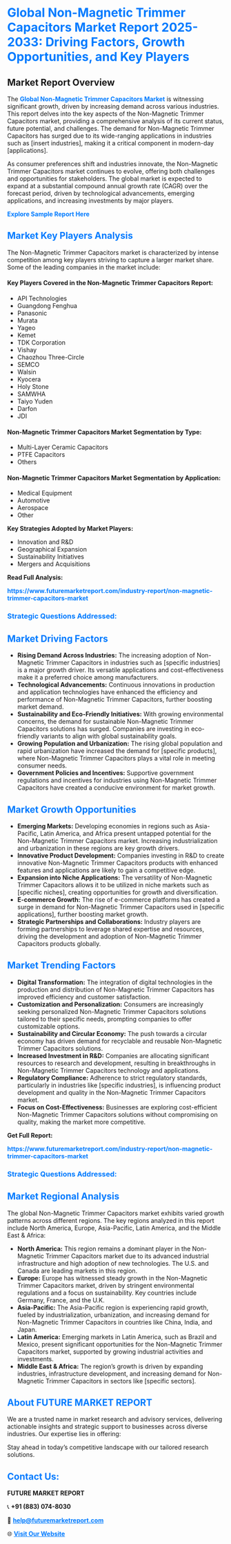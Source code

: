 <h1 style="color: #007BFF;">Global Non-Magnetic Trimmer Capacitors Market Report 2025-2033: Driving Factors, Growth Opportunities, and Key Players</h1>

<section id="overview">
<h2>Market Report Overview</h2>
<p>The <a href="https://www.futuremarketreport.com/industry-report/non-magnetic-trimmer-capacitors-market" style="color: #007BFF; text-decoration: none;"><strong>Global Non-Magnetic Trimmer Capacitors Market</strong></a> is witnessing significant growth, driven by increasing demand across various industries. This report delves into the key aspects of the Non-Magnetic Trimmer Capacitors market, providing a comprehensive analysis of its current status, future potential, and challenges. The demand for Non-Magnetic Trimmer Capacitors has surged due to its wide-ranging applications in industries such as [insert industries], making it a critical component in modern-day [applications].</p>
<p>As consumer preferences shift and industries innovate, the Non-Magnetic Trimmer Capacitors market continues to evolve, offering both challenges and opportunities for stakeholders. The global market is expected to expand at a substantial compound annual growth rate (CAGR) over the forecast period, driven by technological advancements, emerging applications, and increasing investments by major players.</p>
</section>

<section id="overview">
<p><a href="https://www.futuremarketreport.com/request-sample/reportId=81440" style="color: #007BFF; text-decoration: none;"><strong>Explore Sample Report Here</strong></a></p>
</section>

<section id="key-players">
<h2 style="color: #007BFF;">Market Key Players Analysis</h2>
<p>The Non-Magnetic Trimmer Capacitors market is characterized by intense competition among key players striving to capture a larger market share. Some of the leading companies in the market include:</p>
<h4>Key Players Covered in the Non-Magnetic Trimmer Capacitors Report:</h4>
<ul><li>API Technologies</li><li>Guangdong Fenghua</li><li>Panasonic</li><li>Murata</li><li>Yageo</li><li>Kemet</li><li>TDK Corporation</li><li>Vishay</li><li>Chaozhou Three-Circle</li><li>SEMCO</li><li>Walsin</li><li>Kyocera</li><li>Holy Stone</li><li>SAMWHA</li><li>Taiyo Yuden</li><li>Darfon</li><li>JDI</li></ul>
<h4>Non-Magnetic Trimmer Capacitors Market Segmentation by Type:</h4>
<ul><li>Multi-Layer Ceramic Capacitors</li><li>PTFE Capacitors</li><li>Others</li></ul>

<h4>Non-Magnetic Trimmer Capacitors Market Segmentation by Application:</h4>
<ul><li>Medical Equipment</li><li>Automotive</li><li>Aerospace</li><li>Other</li></ul>
<p><strong>Key Strategies Adopted by Market Players:</strong></p>
<ul>
<li>Innovation and R&D</li>
<li>Geographical Expansion</li>
<li>Sustainability Initiatives</li>
<li>Mergers and Acquisitions</li>
</ul>
</section>

<section>
<p><strong>Read Full Analysis: </strong></p><a href="https://www.futuremarketreport.com/industry-report/non-magnetic-trimmer-capacitors-market" style="color: #007BFF; text-decoration: none;"><strong>https://www.futuremarketreport.com/industry-report/non-magnetic-trimmer-capacitors-market</strong></a>
<h3 style="color: #007BFF;">Strategic Questions Addressed:</h3>
</section>

<section id="driving-factors">
<h2 style="color: #007BFF;">Market Driving Factors</h2>
<ul>
<li><strong>Rising Demand Across Industries:</strong> The increasing adoption of Non-Magnetic Trimmer Capacitors in industries such as [specific industries] is a major growth driver. Its versatile applications and cost-effectiveness make it a preferred choice among manufacturers.</li>
<li><strong>Technological Advancements:</strong> Continuous innovations in production and application technologies have enhanced the efficiency and performance of Non-Magnetic Trimmer Capacitors, further boosting market demand.</li>
<li><strong>Sustainability and Eco-Friendly Initiatives:</strong> With growing environmental concerns, the demand for sustainable Non-Magnetic Trimmer Capacitors solutions has surged. Companies are investing in eco-friendly variants to align with global sustainability goals.</li>
<li><strong>Growing Population and Urbanization:</strong> The rising global population and rapid urbanization have increased the demand for [specific products], where Non-Magnetic Trimmer Capacitors plays a vital role in meeting consumer needs.</li>
<li><strong>Government Policies and Incentives:</strong> Supportive government regulations and incentives for industries using Non-Magnetic Trimmer Capacitors have created a conducive environment for market growth.</li>
</ul>
</section>

<section id="growth-opportunities">
<h2 style="color: #007BFF;">Market Growth Opportunities</h2>
<ul>
<li><strong>Emerging Markets:</strong> Developing economies in regions such as Asia-Pacific, Latin America, and Africa present untapped potential for the Non-Magnetic Trimmer Capacitors market. Increasing industrialization and urbanization in these regions are key growth drivers.</li>
<li><strong>Innovative Product Development:</strong> Companies investing in R&D to create innovative Non-Magnetic Trimmer Capacitors products with enhanced features and applications are likely to gain a competitive edge.</li>
<li><strong>Expansion into Niche Applications:</strong> The versatility of Non-Magnetic Trimmer Capacitors allows it to be utilized in niche markets such as [specific niches], creating opportunities for growth and diversification.</li>
<li><strong>E-commerce Growth:</strong> The rise of e-commerce platforms has created a surge in demand for Non-Magnetic Trimmer Capacitors used in [specific applications], further boosting market growth.</li>
<li><strong>Strategic Partnerships and Collaborations:</strong> Industry players are forming partnerships to leverage shared expertise and resources, driving the development and adoption of Non-Magnetic Trimmer Capacitors products globally.</li>
</ul>
</section>

<section id="trending-factors">
<h2 style="color: #007BFF;">Market Trending Factors</h2>
<ul>
<li><strong>Digital Transformation:</strong> The integration of digital technologies in the production and distribution of Non-Magnetic Trimmer Capacitors has improved efficiency and customer satisfaction.</li>
<li><strong>Customization and Personalization:</strong> Consumers are increasingly seeking personalized Non-Magnetic Trimmer Capacitors solutions tailored to their specific needs, prompting companies to offer customizable options.</li>
<li><strong>Sustainability and Circular Economy:</strong> The push towards a circular economy has driven demand for recyclable and reusable Non-Magnetic Trimmer Capacitors solutions.</li>
<li><strong>Increased Investment in R&D:</strong> Companies are allocating significant resources to research and development, resulting in breakthroughs in Non-Magnetic Trimmer Capacitors technology and applications.</li>
<li><strong>Regulatory Compliance:</strong> Adherence to strict regulatory standards, particularly in industries like [specific industries], is influencing product development and quality in the Non-Magnetic Trimmer Capacitors market.</li>
<li><strong>Focus on Cost-Effectiveness:</strong> Businesses are exploring cost-efficient Non-Magnetic Trimmer Capacitors solutions without compromising on quality, making the market more competitive.</li>
</ul>
</section>

<section>
<p><strong>Get Full Report: </strong></p><a href="https://www.futuremarketreport.com/industry-report/non-magnetic-trimmer-capacitors-market" style="color: #007BFF; text-decoration: none;"><strong>https://www.futuremarketreport.com/industry-report/non-magnetic-trimmer-capacitors-market</strong></a>
<h3 style="color: #007BFF;">Strategic Questions Addressed:</h3>
</section>


<section id="regional-analysis">
<h2 style="color: #007BFF;">Market Regional Analysis</h2>
<p>The global Non-Magnetic Trimmer Capacitors market exhibits varied growth patterns across different regions. The key regions analyzed in this report include North America, Europe, Asia-Pacific, Latin America, and the Middle East & Africa:</p>
<ul>
<li><strong>North America:</strong> This region remains a dominant player in the Non-Magnetic Trimmer Capacitors market due to its advanced industrial infrastructure and high adoption of new technologies. The U.S. and Canada are leading markets in this region.</li>
<li><strong>Europe:</strong> Europe has witnessed steady growth in the Non-Magnetic Trimmer Capacitors market, driven by stringent environmental regulations and a focus on sustainability. Key countries include Germany, France, and the U.K.</li>
<li><strong>Asia-Pacific:</strong> The Asia-Pacific region is experiencing rapid growth, fueled by industrialization, urbanization, and increasing demand for Non-Magnetic Trimmer Capacitors in countries like China, India, and Japan.</li>
<li><strong>Latin America:</strong> Emerging markets in Latin America, such as Brazil and Mexico, present significant opportunities for the Non-Magnetic Trimmer Capacitors market, supported by growing industrial activities and investments.</li>
<li><strong>Middle East & Africa:</strong> The region’s growth is driven by expanding industries, infrastructure development, and increasing demand for Non-Magnetic Trimmer Capacitors in sectors like [specific sectors].</li>
</ul>
</section>

<footer>
<h2 style="color: #007BFF;">About FUTURE MARKET REPORT</h2>
<p>We are a trusted name in market research and advisory services, delivering actionable insights and strategic support to businesses across diverse industries. Our expertise lies in offering:</p>

<p>Stay ahead in today’s competitive landscape with our tailored research solutions.</p>

<h2 style="color: #007BFF;">Contact Us:</h2>
<p><strong>FUTURE MARKET REPORT</strong></p>
<p>📞 <strong>+91 (883) 074-8030</strong></p>
<p>📧 <strong><a href="mailto:help@futuremarketreport.com" style="color: #007BFF;">help@futuremarketreport.com</a></strong></p>
<p>🌐 <strong><a href="https://www.futuremarketreport.com/" style="color: #007BFF;">Visit Our Website</a></strong></p>
</footer>